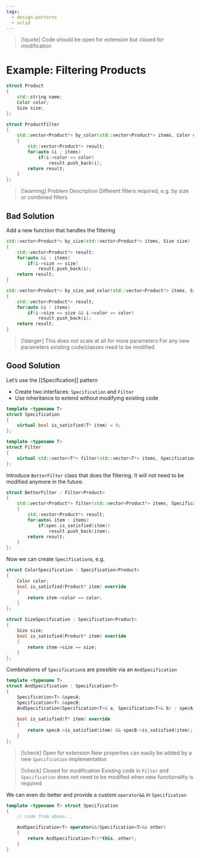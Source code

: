```yaml
---
tags:
  - design-patterns
  - solid
---
```


> [!quote] Code should be open for extension but closed for modification

# Example: Filtering Products

```cpp
struct Product 
{
	std::string name;
	Color color;
	Size size;
};

struct ProductFilter
{
	std::vector<Product*> by_color(std::vector<Product*> items, Color color)
	{
		std::vector<Product*> result;
		for(auto &i : items)
			if(i->color == color)
				result.push_back(i);
		return result;
	}
};
```

> [!warning] Problem Description
> Different filters required, e.g. by size or combined filters

## Bad Solution

Add a new function that handles the filtering

```cpp
std::vector<Product*> by_size(std::vector<Product*> items, Size size)
{
	std::vector<Product*> result;
	for(auto &i : items)
		if(i->size == size)
			result.push_back(i);
	return result;
}

std::vector<Product*> by_size_and_color(std::vector<Product*> items, Size size, Color color)
{
	std::vector<Product*> result;
	for(auto &i : items)
		if(i->size == size && i->color == color)
			result.push_back(i);
	return result;
}

```

> [!danger] This does not scale at all for more parameters
> For any new parameters existing code/classes need to be modified

## Good Solution

Let’s use the [[Specification]] pattern
- Create two interfaces: `Specification` and `Filter`
- Use inheritance to extend without modifying existing code

```cpp
template <typename T> 
struct Specification
{
	virtual bool is_satisfied(T* item) = 0;
};

template <typename T> 
struct Filter
{
	virtual std::vector<T*> filter(std::vector<T*> items, Specification<T>& spec) = 0;
};
```

Introduce `BetterFilter` class that does the filtering. It will not need to be modified anymore in the future.

```cpp
struct BetterFilter : Filter<Product>
{
	std::vector<Product*> filter(std::vector<Product*> items, Specification<Product>& spec) override
	{
		std::vector<Product*> result;
		for(auto& item : items)
			if(spec.is_satisfied(item))
				result.push_back(item);
		return result;
	}
};
```

Now we can create `Specification`s, e.g.

```cpp
struct ColorSpecification : Specification<Product>
{
	Color color;
	bool is_satisfied(Product* item) override
	{
		return item->color == color;
	}
};

struct SizeSpecification : Specification<Product>
{
	Size size;
	bool is_satisfied(Product* item) override
	{
		return item->size == size;
	}
};
```

Combinations of `Specification`s are possible via an `AndSpecification`

```cpp
template <typename T>
struct AndSpecification : Specification<T>
{
	Specification<T> &specA;
	Specification<T> &specB;
	AndSpecification(Specification<T>& a, Specification<T>& b) : specA{a}, specB{b} {}
	
	bool is_satisfied(T* item) override
	{
		return specA->is_satisfied(item) && specB->is_satisfied(item);
	}
};
```

> [!check] Open for extension
> New properties can easily be added by a new `Specification` implementation

> [!check] Closed for modification
> Existing code in `Filter` and `Specification` does not need to be modified when new functionality is required

We can even do better and provide a custom `operator&&` in `Specification`

```cpp
template <typename T> struct Specification
{
	// code from above...

	AndSpecification<T> operator&&(Specification<T>&& other)
	{
		return AndSpecification<T>(*this, other);
	}
}
```
